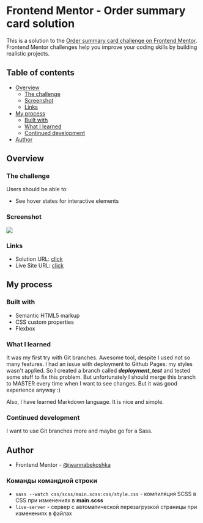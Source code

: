 # Frontend Mentor - Order summary card solution

This is a solution to the [Order summary card challenge on Frontend Mentor](https://www.frontendmentor.io/challenges/order-summary-component-QlPmajDUj). Frontend Mentor challenges help you improve your coding skills by building realistic projects.

## Table of contents

- [Overview](#overview)
    - [The challenge](#the-challenge)
    - [Screenshot](#screenshot)
    - [Links](#links)
- [My process](#my-process)
    - [Built with](#built-with)
    - [What I learned](#what-i-learned)
    - [Continued development](#continued-development)
- [Author](#author)

## Overview

### The challenge

Users should be able to:

- See hover states for interactive elements

### Screenshot

![](project-screenshot.png)

### Links

- Solution URL: [click](https://github.com/iwannabekoshka/01-order-summary-component)
- Live Site URL: [click](https://iwannabekoshka.github.io/01-order-summary-component/)

## My process

### Built with

- Semantic HTML5 markup
- CSS custom properties
- Flexbox

### What I learned

It was my first try with Git branches. Awesome tool, despite I used not so many features.
I had an issue with deployment to Github Pages: my styles wasn't applied. So I created a branch called **_deployment_test_**
and tested some stuff to fix this problem. But unfortunately I should merge this branch to MASTER every time when
I want to see changes. But it was good experience anyway :)

Also, I have learned Markdown language. It is nice and simple.

### Continued development

I want to use Git branches more and maybe go for a Sass.

## Author

- Frontend Mentor - [@iwannabekoshka](https://www.frontendmentor.io/profile/iwannabekoshka)

### <a name="command-line"></a>Команды командной строки

- `sass --watch css/scss/main.scss:css/style.css` - компиляция SCSS в CSS при изменениях в **main.scss**
- `live-server` - сервер с автоматической перезагрузкой страницы при изменениях в файлах